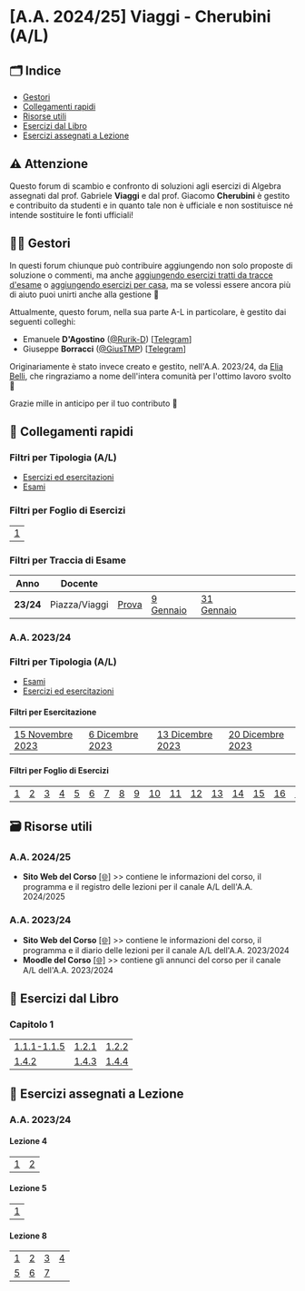 # [A.A. 2024/25] Viaggi - Cherubini (A/L)

## 🗂 Indice

- [Gestori](#-gestori)
- [Collegamenti rapidi](#-collegamenti-rapidi)
- [Risorse utili](#-risorse-utili)
- [Esercizi dal Libro](#esercizi-dal-libro)
- [Esercizi assegnati a Lezione](#esercizi-assegnati-a-lezione)

## ⚠️ Attenzione

Questo forum di scambio e confronto di soluzioni agli esercizi di Algebra assegnati dal prof. Gabriele **Viaggi** e dal prof. Giacomo **Cherubini** è gestito e contribuito da studenti e in quanto tale non è ufficiale e non sostituisce né intende sostituire le fonti ufficiali!

## 👷‍♀️ Gestori

In questi forum chiunque può contribuire aggiungendo non solo proposte di soluzione o commenti, ma anche [aggiungendo esercizi tratti da tracce d'esame](../../../discussions/new?category=esami-a-l) o [aggiungendo esercizi per casa](../../../discussions/new?category=esercizi-a-l), ma se volessi essere ancora più di aiuto puoi unirti anche alla gestione 🙂

Attualmente, questo forum, nella sua parte A-L in particolare, è gestito dai seguenti colleghi:
- Emanuele **D'Agostino** ([@Rurik-D](https://github.com/Rurik-D/)) [[Telegram](https://t.me/Rurik_D)]
- Giuseppe **Borracci** ([@GiusTMP](https://github.com/GiusTMP)) [[Telegram](https://t.me/GiusTmp11)]

Originariamente è stato invece creato e gestito, nell'A.A. 2023/24, da [Elia Belli](https://github.com/Elia-Belli), che ringraziamo a nome dell'intera comunità per l'ottimo lavoro svolto 💪

Grazie mille in anticipo per il tuo contributo 🙌

## 🔗 Collegamenti rapidi

### Filtri per Tipologia (A/L)

- [Esercizi ed esercitazioni](../../../discussions/categories/esercizi-a-l)
- [Esami](../../../discussions/categories/esami-a-l)

### Filtri per Foglio di Esercizi

|                                                                               |
|-------------------------------------------------------------------------------|
| [1](../../../discussions?discussions_q=label%3A"[A-L]+(2024%2F25)+Foglio+1")  |

### Filtri per Traccia di Esame

| Anno      | Docente       |                                                                                    |                                                                                |                                                                                  |                                                                          |                                                                          |                                                                               |                                                                         | |
|-----------|---------------|------------------------------------------------------------------------------------|--------------------------------------------------------------------------------|----------------------------------------------------------------------------------|--------------------------------------------------------------------------|--------------------------------------------------------------------------|-------------------------------------------------------------------------------|-------------------------------------------------------------------------|-|
| **23/24** | Piazza/Viaggi | [Prova](../../../discussions?discussions_q=label%3A"prova+30+dicembre+2023+[A/L]") | [9 Gennaio](../../../discussions?discussions_q=label%3A"9+gennaio+2024+[A/L]") | [31 Gennaio](../../../discussions?discussions_q=label%3A"31+gennaio+2024+[A/L]") |                                                                          |                                                                          |                                                                               |                                                                         | |

### A.A. 2023/24

### Filtri per Tipologia (A/L)

- [Esami](../../../discussions/categories/esami-viaggi-piazza)
- [Esercizi ed esercitazioni](../../../discussions/categories/esercizi-viaggi-piazza)

#### Filtri per Esercitazione

|                                                                                                 |                                                                                               |                                                                                                 |                                                                                                 |
|-------------------------------------------------------------------------------------------------|-----------------------------------------------------------------------------------------------|-------------------------------------------------------------------------------------------------|-------------------------------------------------------------------------------------------------|
| [15 Novembre 2023](../../../discussions?discussions_q=label%3A"esercitazione+15+novembre+2023") | [6 Dicembre 2023](../../../discussions?discussions_q=label%3A"esercitazione+6+dicembre+2023") | [13 Dicembre 2023](../../../discussions?discussions_q=label%3A"esercitazione+13+dicembre+2023") | [20 Dicembre 2023](../../../discussions?discussions_q=label%3A"esercitazione+20+dicembre+2023") |

#### Filtri per Foglio di Esercizi

|                                                                              |                                                                              |                                                                              |                                                                              |                                                                              |                                                                              |                                                                              |                                                                              |                                                                              |                                                                                |                                                                                |                                                                                |                                                                                |                                                                                |                                                                                |                                                                                |                                                                                |
|------------------------------------------------------------------------------|------------------------------------------------------------------------------|------------------------------------------------------------------------------|------------------------------------------------------------------------------|------------------------------------------------------------------------------|------------------------------------------------------------------------------|------------------------------------------------------------------------------|------------------------------------------------------------------------------|------------------------------------------------------------------------------|--------------------------------------------------------------------------------|--------------------------------------------------------------------------------|--------------------------------------------------------------------------------|--------------------------------------------------------------------------------|--------------------------------------------------------------------------------|--------------------------------------------------------------------------------|--------------------------------------------------------------------------------|--------------------------------------------------------------------------------|
| [1](../../../discussions?discussions_q=label%3A"[A-L]+(2023%2F24)+Foglio+1") | [2](../../../discussions?discussions_q=label%3A"[A-L]+(2023%2F24)+Foglio+2") | [3](../../../discussions?discussions_q=label%3A"[A-L]+(2023%2F24)+Foglio+3") | [4](../../../discussions?discussions_q=label%3A"[A-L]+(2023%2F24)+Foglio+4") | [5](../../../discussions?discussions_q=label%3A"[A-L]+(2023%2F24)+Foglio+5") | [6](../../../discussions?discussions_q=label%3A"[A-L]+(2023%2F24)+Foglio+6") | [7](../../../discussions?discussions_q=label%3A"[A-L]+(2023%2F24)+Foglio+7") | [8](../../../discussions?discussions_q=label%3A"[A-L]+(2023%2F24)+Foglio+8") | [9](../../../discussions?discussions_q=label%3A"[A-L]+(2023%2F24)+Foglio+9") | [10](../../../discussions?discussions_q=label%3A"[A-L]+(2023%2F24)+Foglio+10") | [11](../../../discussions?discussions_q=label%3A"[A-L]+(2023%2F24)+Foglio+11") | [12](../../../discussions?discussions_q=label%3A"[A-L]+(2023%2F24)+Foglio+12") | [13](../../../discussions?discussions_q=label%3A"[A-L]+(2023%2F24)+Foglio+13") | [14](../../../discussions?discussions_q=label%3A"[A-L]+(2023%2F24)+Foglio+14") | [15](../../../discussions?discussions_q=label%3A"[A-L]+(2023%2F24)+Foglio+15") | [16](../../../discussions?discussions_q=label%3A"[A-L]+(2023%2F24)+Foglio+16") | [17](../../../discussions?discussions_q=label%3A"[A-L]+(2023%2F24)+Foglio+17") |

## 🗃 Risorse utili

### A.A. 2024/25

- **Sito Web del Corso** [[🌐]](https://sites.google.com/uniroma1.it/gabriele-viaggi/teaching/algebra-ws-24-25) >> contiene le informazioni del corso, il programma e il registro delle lezioni per il canale A/L dell'A.A. 2024/2025

### A.A. 2023/24

- **Sito Web del Corso** [[🌐]](https://www1.mat.uniroma1.it/people/piazza/alg-info-23-24.htm) >> contiene le informazioni del corso, il programma e il diario delle lezioni per il canale A/L dell'A.A. 2023/2024
- **Moodle del Corso** [[🌐]](https://elearning.uniroma1.it/course/view.php?id=17234) >> contiene gli annunci del corso per il canale A/L dell'A.A. 2023/2024

## 📖 Esercizi dal Libro

### Capitolo 1

|    |    |    | 
|----|----|----|
|[1.1.1-1.1.5](../../../discussions/137) |[1.2.1](../../../discussions/138) | [1.2.2](../../../discussions/163) |
| [1.4.2](../../../discussions/139) |[1.4.3](../../../discussions/140) |[1.4.4](../../../discussions/141) |

## 📝 Esercizi assegnati a Lezione

### A.A. 2023/24

#### Lezione 4
|    |    |   
|----|----|
| [1](../../../discussions/165) | [2](../../../discussions/173) | 

#### Lezione 5
|    |   
|----|
| [1](../../../discussions/164)| 

#### Lezione 8
|    |    |    |    |    
|----|----|----|----|
| [1](../../../discussions/172)  | [2](../../../discussions/174)  | [3](../../../discussions/176)  | [4](../../../discussions/178)  |
| [5](../../../discussions/179)  | [6](../../../discussions/181)  | [7](../../../discussions/183)  |  |